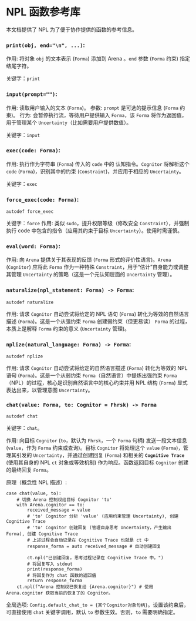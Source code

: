 # NPL 函数参考库
本文档提供了 NPL 为了便于协作提供的函数的参考信息。

### **`print(obj, end="\n", ...)`**:

作用: 将对象 `obj` 的文本表示 (`Forma`) 添加到 Arena 。`end` 参数 (`Forma` 约束) 指定结尾字符。

关键字：`print`

### **`input(prompt="")`**:

作用: 读取用户输入的文本 (`Forma`)。
参数: `prompt` 是可选的提示信息 (`Forma` 约束)。
行为: 会暂停执行流，等待用户提供输入 `Forma`，该 `Forma` 将作为返回值，用于管理某个 `Uncertainty`（比如需要用户提供数值）。

关键字：`input`

### **`exec(code: Forma)`**:

作用: 执行作为字符串 (`Forma`) 传入的 `code` 中的 认知指令。`Cognitor` 将解析这个 `code` (`Forma`)，识别其中的约束 (`Constraint`)，并应用于相应的 `Uncertainty`。

关键字：`exec`

### **`force_exec(code: Forma)`**:

`autodef force_exec`

关键字：`force`
作用: 类似 `sudo`，提升权限等级（修改安全 `Constraint`），并强制执行 code 中包含的指令（应用其约束于目标 `Uncertainty`）。使用时需谨慎。

### **`eval(word: Forma)`**:

作用: 向 `Arena` 提供关于其表现的反馈 (`Forma` 形式的评价性语言)。`Arena` (`Cognitor`) 应将此 `Forma` 作为一种特殊 `Constraint`，用于“估计”自身能力或调整其管理 `Uncertainty` 的策略（这是一个元认知层面的 `Uncertainty` 管理）。

### **`naturalize(npl_statement: Forma) -> Forma`**:

`autodef naturalize`

作用: 请求 `Cognitor` 自动尝试将给定的 NPL 语句 (`Forma`) 转化为等效的自然语言描述 (`Forma`)。这是一个从强约束 `Forma` 创建弱约束（但更易读） `Forma` 的过程，本质上是解释 `Forma` 约束的意义 (`Uncertainty` 管理)。

### **`nplize(natural_language: Forma) -> Forma`**:

`autodef nplize`

作用: 请求 `Cognitor` 自动尝试将给定的自然语言描述 (`Forma`) 转化为等效的 NPL 语句 (`Forma`)。这是一个从弱约束 `Forma`（自然语言）中提炼出强约束 `Forma`（NPL）的过程，核心是识别自然语言中的核心约束并用 NPL 结构 (`Forma`) 显式表达出来，以管理意图 `Uncertainty`。

### **`chat(value: Forma, to: Cognitor = Fhrsk) -> Forma`**

`autodef chat`

关键字：`chat`。

作用: 向目标 `Cognitor` (`to`，默认为 `Fhrsk`，一个 `Forma` 句柄) 发送一段文本信息 (`value`，作为 `Forma` 约束或查询)。目标 `Cognitor` 将处理这个 `value` (`Forma`)，管理其引发的 `Uncertainty`，并通过创建回复 (`Forma`) 和相关的 **`Cognitive Trace`** (使用其自身的 NPL `ct` 对象或等效机制) 作为响应。函数返回目标 `Cognitor` 创建的最终回复 `Forma`。

原理（概念性 NPL 描述）:
```npl
case chat(value, to):
    # 切换 Arena 控制权给目标 Cognitor 'to'
    with Arena.cognitor == to:
        received_message = value
        # 'to' Cognitor 分析 'value' (应用约束管理 Uncertainty), 创建 Cognitive Trace
        # 'to' Cognitor 创建回复 (管理自身思考 Uncertainty，产生输出 Forma), 创建 Cognitive Trace
        # 上述过程会自动记录在 Cognitive Trace 也就是 ct 中
        response_forma = auto received_message # 自动创建回复

        ct.npl("已创建回复。思考过程记录在 Cognitive Trace 中。")
        # 将回复写入 stdout
        print(response_forma)
        # 将回复作为 chat 函数的返回值
        return response_forma
	ct.npl(f"Arena 控制权已恢复给 {Arena.cognitor}") # 使用 Arena.cognitor 获取当前的恢复了的 Cognitor。
```

全局选项: `Config.default_chat_to = {某个Cognitor对象句柄}`。设置该约束后，可直接使用 `chat` 关键字调用，默认 `to` 参数生效。否则，`to` 需要明确指定。
